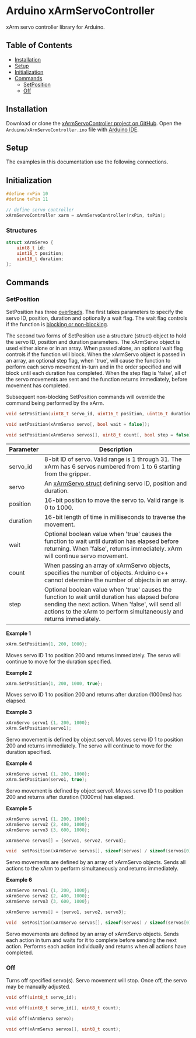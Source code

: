﻿# Arduino xArmServoController

xArm servo controller library for Arduino.

## Table of Contents

*  [Installation](#installation)
*  [Setup](#setup)
*  [Initialization](#initialization)
*   [Commands](#commands)
	* [SetPosition](#setposition)
	* [Off](#setposition)

## Installation

Download or clone the [xArmServoController project on GitHub](https://github.com/ccourson/xArmServoController). Open the `Arduino/xArmServoController.ino` file with [Arduino IDE](https://www.arduino.cc/).

## Setup

The examples in this documentation use the following connections.



## Initialization

```cpp
#define rxPin 10
#define txPin 11

// define servo controller
xArmServoController xarm = xArmServoController(rxPin, txPin);
```

### Structures

```cpp
struct xArmServo {
	uint8_t id;
	uint16_t position;
	uint16_t duration;
};
```

## Commands

### SetPosition

SetPosition has three [overloads](https://en.wikipedia.org/wiki/Function_overloading). The first takes parameters to specify the servo ID, position, duration and optionally a wait flag. The wait flag controls if the function is [blocking or non-blocking](https://en.wikipedia.org/wiki/Blocking_(computing)).

The second two forms of SetPosition use a structure (struct) object to hold the servo ID, position and duration parameters. The xArmServo object is used either alone or in an array. When passed alone, an optional wait flag controls if the function will block. When the xArmServo object is passed in an array, an optional step flag, when 'true', will cause the function to perform each servo movement in-turn and in the order specified and will block until each duration has completed. When the step flag is 'false', all of the servo movements are sent and the function returns immediately, before movement has completed.

Subsequent non-blocking SetPosition commands will override the command being performed by the xArm.

```cpp
void setPosition(uint8_t servo_id, uint16_t position, uint16_t duration[, bool wait = false]);
```

```cpp
void setPosition(xArmServo servo[, bool wait = false]);
```

```cpp
void setPosition(xArmServo servos[], uint8_t count[, bool step = false]);
```

| Parameter | Description |
|---|---|
|servo_id | 8-bit ID of servo. Valid range is 1 through 31. The xArm has 6 servos numbered from 1 to 6 starting from the gripper.
|servo | An [xArmServo struct](#structures) defining servo ID, position and duration.
|position | 16-bit position to move the servo to. Valid range is 0 to 1000.
|duration | 16-bit length of time in milliseconds to traverse the movement.
|wait | Optional boolean value when 'true' causes the function to wait until duration has elapsed before returning. When 'false', returns immediately. xArm will continue servo movement.
|count | When passing an array of xArmServo objects, specifies the number of objects. Arduino c++ cannot determine the number of objects in an array.
|step | Optional boolean value when 'true' causes the function to wait until duration has elapsed before sending the next action. When 'false', will send all actions to the xArm to perform simultaneously and returns immediately.

**Example 1**

```cpp
xArm.SetPosition{1, 200, 1000};
```
Moves servo ID 1 to position 200 and returns immediately. The servo will continue to move for the duration specified.

**Example 2**
```cpp
xArm.SetPosition{1, 200, 1000, true};
```
Moves servo ID 1 to position 200 and returns after duration (1000ms) has elapsed.

**Example 3**
```cpp
xArmServo servo1 {1, 200, 1000};
xArm.SetPosition(servo1);
```
Servo movement is defined by object servo1. Moves servo ID 1 to position 200 and returns immediately. The servo will continue to move for the duration specified.

**Example 4**
```cpp
xArmServo servo1 {1, 200, 1000};
xArm.SetPosition(servo1, true);
```
Servo movement is defined by object servo1. Moves servo ID 1 to position 200 and returns after duration (1000ms) has elapsed.

**Example 5**
```cpp
xArmServo servo1 {1, 200, 1000};
xArmServo servo2 {2, 400, 1000};
xArmServo servo3 {3, 600, 1000};

xArmServo servos[] = {servo1, servo2, servo3};

void  setPosition(xArmServo servos[], sizeof(servos) / sizeof(servos[0]) );
```
Servo movements are defined by an array of xArmServo objects. Sends all actions to the xArm to perform simultaneously and returns immediately.

**Example 6**
```cpp
xArmServo servo1 {1, 200, 1000};
xArmServo servo2 {2, 400, 1000};
xArmServo servo3 {3, 600, 1000};

xArmServo servos[] = {servo1, servo2, servo3};

void  setPosition(xArmServo servos[], sizeof(servos) / sizeof(servos[0]), true);
```
Servo movements are defined by an array of xArmServo objects. Sends each action in turn and waits for it to complete before sending the next action. Performs each action individually and returns when all actions have completed.

### Off
Turns off specified servo(s). Servo movement will stop. Once off, the servo may be manually adjusted.

```cpp
void off(uint8_t servo_id);
```
```cpp
void off(uint8_t servo_id[], uint8_t count);
```
```cpp
void off(xArmServo servo);
```
```cpp
void off(xArmServo servos[], uint8_t count);
```